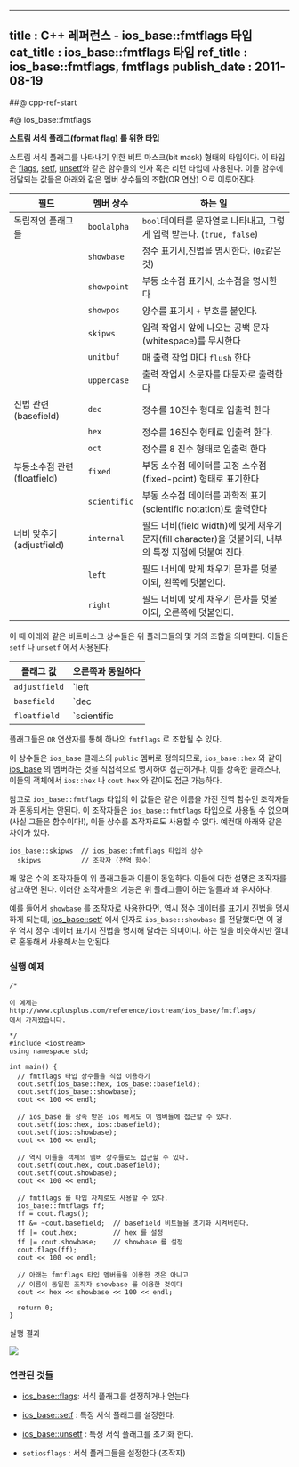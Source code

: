 ----------------
title : C++ 레퍼런스 - ios_base::fmtflags 타입
cat_title :  ios_base::fmtflags 타입
ref_title : ios_base::fmtflags, fmtflags
publish_date : 2011-08-19
--------------



##@ cpp-ref-start

#@ ios_base::fmtflags

**스트림 서식 플래그(format flag) 를 위한 타입**

스트림 서식 플래그를 나타내기 위한 비트 마스크(bit mask) 형태의 타입이다.  이 타입은 [flags](http://itguru.tistory.com/153), [setf](http://itguru.tistory.com/155), [unsetf](http://itguru.tistory.com/156)와 같은 함수들의 인자 혹은 리턴 타입에 사용된다. 이들 함수에 전달되는 값들은 아래와 같은 멤버 상수들의 조합(OR 연산) 으로 이루어진다.


|필드|멤버 상수|하는 일|
|---|-------|------|
|독립적인 플래그들|`boolalpha`|`bool`데이터를 문자열로 나타내고, 그렇게 입력 받는다. (`true, false`)|
||`showbase`|정수 표기시,진법을 명시한다. (`0x`같은 것)|
||`showpoint`|부동 소수점 표기시, 소수점을 명시한다|
||`showpos`|양수를 표기시 `+` 부호를 붙인다.|
||`skipws`|입력 작업시 앞에 나오는 공백 문자(whitespace)를 무시한다|
||`unitbuf`|매 출력 작업 마다 `flush` 한다|
||`uppercase`|출력 작업시 소문자를 대문자로 출력한다|
|진법 관련 (basefield)| `dec` | 정수를 10진수 형태로 입출력 한다|
||`hex`|정수를 16진수 형태로 입출력 한다.|
||`oct`|정수를 8 진수 형태로 입출력 한다|
|부동소수점 관련 (floatfield)|`fixed`|부동 소수점 데이터를 고정 소수점(fixed-point) 형태로 표기한다|
||`scientific`|부동 소수점 데이터를 과학적 표기(scientific notation)로 출력한다|
|너비 맞추기 (adjustfield)|`internal`| 필드 너비(field  width)에 맞게 채우기 문자(fill character)을 덧붙이되, 내부의 특정 지점에 덧붙여 진다.|
||`left`|필드 너비에 맞게 채우기 문자를 덧붙이되, 왼쪽에 덧붙인다.|
||`right`|필드 너비에 맞게 채우기 문자를 덧붙이되, 오른쪽에 덧붙인다.|

이 때 아래와 같은 비트마스크 상수들은 위 플래그들의 몇 개의 조합을 의미한다. 이들은 `setf` 나 `unsetf` 에서 사용된다.


|플래그 값|오른쪽과 동일하다|
|-------|--------------|
|`adjustfield`|`left | right | internal`|
|`basefield`|`dec | oct | hex`|
|`floatfield`|`scientific | fixed`|

플래그들은 `OR` 연산자를 통해 하나의 `fmtflags` 로 조합될 수 있다.

이 상수들은 `ios_base` 클래스의 `public` 멤버로 정의되므로, `ios_base::hex` 와 같이 [ios_base](http://itguru.tistory.com/144) 의 멤버라는 것을 직접적으로 명시하여 접근하거나, 이를 상속한 클래스나, 이들의 객체에서 `ios::hex` 나 `cout.hex` 와 같이도 접근 가능하다.

참고로 `ios_base::fmtflags` 타입의 이 값들은 같은 이름을 가진 전역 함수인 조작자들과 혼동되서는 안된다. 이 조작자들은 `ios_base::fmtflags` 타입으로 사용될 수 없으며 (사실 그들은 함수이다!), 이들 상수를 조작자로도 사용할 수 없다. 예컨대 아래와 같은 차이가 있다.

```cpp-formatted
ios_base::skipws  // ios_base::fmtflags 타입의 상수
  skipws          // 조작자 (전역 함수)
```


꽤 많은 수의 조작자들이 위 플래그들과 이름이 동일하다. 이들에 대한 설명은 조작자를 참고하면 된다. 이러한 조작자들의 기능은 위 플래그들이 하는 일들과 꽤 유사하다.

예를 들어서 `showbase` 를 조작자로 사용한다면, 역시 정수 데이터를 표기시 진법을 명시하게 되는데, [ios_base::setf](http://itguru.tistory.com/155) 에서 인자로 `ios_base::showbase` 를 전달했다면 이 경우 역시 정수 데이터 표기시 진법을 명시해 달라는 의미이다. 하는 일을 비슷하지만 절대로 혼동해서 사용해서는 안된다.



###  실행 예제




```cpp-formatted
/*

이 예제는
http://www.cplusplus.com/reference/iostream/ios_base/fmtflags/
에서 가져왔습니다.

*/
#include <iostream>
using namespace std;

int main() {
  // fmtflags 타입 상수들을 직접 이용하기
  cout.setf(ios_base::hex, ios_base::basefield);
  cout.setf(ios_base::showbase);
  cout << 100 << endl;

  // ios_base 를 상속 받은 ios 에서도 이 멤버들에 접근할 수 있다.
  cout.setf(ios::hex, ios::basefield);
  cout.setf(ios::showbase);
  cout << 100 << endl;

  // 역시 이들을 객체의 멤버 상수들로도 접근할 수 있다.
  cout.setf(cout.hex, cout.basefield);
  cout.setf(cout.showbase);
  cout << 100 << endl;

  // fmtflags 를 타입 자체로도 사용할 수 있다.
  ios_base::fmtflags ff;
  ff = cout.flags();
  ff &= ~cout.basefield;  // basefield 비트들을 초기화 시켜버린다.
  ff |= cout.hex;         // hex 를 설정
  ff |= cout.showbase;    // showbase 를 설정
  cout.flags(ff);
  cout << 100 << endl;

  // 아래는 fmtflags 타입 멤버들을 이용한 것은 아니고
  // 이름이 동일한 조작자 showbase 를 이용한 것이다
  cout << hex << showbase << 100 << endl;

  return 0;
}
```


실행 결과


![](http://img1.daumcdn.net/thumb/R1920x0/?fname=http%3A%2F%2Fcfile10.uf.tistory.com%2Fimage%2F12059E574E4D4B4D011E0C)




###  연관된 것들





*  [ios_base::flags](http://itguru.tistory.com/153):  서식 플래그를 설정하거나 얻는다.

*  [ios_base::setf](http://itguru.tistory.com/155)  :  특정 서식 플래그를 설정한다.

*  [ios_base::unsetf](http://itguru.tistory.com/156)  :  특정 서식 플래그를 초기화 한다.

* `setiosflags`  :  서식 플래그들을 설정한다 (조작자)